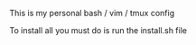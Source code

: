 This is my personal bash / vim / tmux config 

To install all you must do is run the install.sh file



